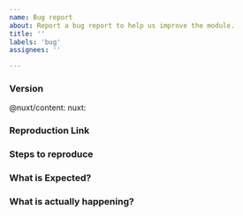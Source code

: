 ```yaml
---
name: Bug report
about: Report a bug report to help us improve the module.
title: ''
labels: 'bug'
assignees: ''

---
```


<!-- **IMPORTANT!**
Before reporting a bug, please make sure that you have read through our documentation and you think your problem is indeed an issue related to our module. -->

### Version
@nuxt/content: <!-- ex: v1.0.0 -->
nuxt: <!-- ex: v2.12.0 -->

### Reproduction Link
<!--
A minimal test case based on one of:
- a fork of https://codesandbox.io/s/nuxtcontent-demo-l164h
- a GitHub repository that can reproduce the bug
-->

### Steps to reproduce


### What is Expected?


### What is actually happening?
